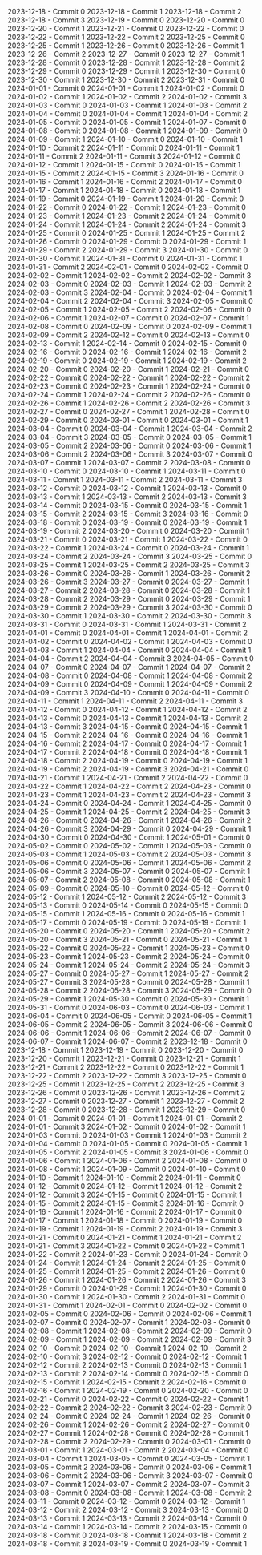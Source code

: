 2023-12-18 - Commit 0
2023-12-18 - Commit 1
2023-12-18 - Commit 2
2023-12-18 - Commit 3
2023-12-19 - Commit 0
2023-12-20 - Commit 0
2023-12-20 - Commit 1
2023-12-21 - Commit 0
2023-12-22 - Commit 0
2023-12-22 - Commit 1
2023-12-22 - Commit 2
2023-12-25 - Commit 0
2023-12-25 - Commit 1
2023-12-26 - Commit 0
2023-12-26 - Commit 1
2023-12-26 - Commit 2
2023-12-27 - Commit 0
2023-12-27 - Commit 1
2023-12-28 - Commit 0
2023-12-28 - Commit 1
2023-12-28 - Commit 2
2023-12-29 - Commit 0
2023-12-29 - Commit 1
2023-12-30 - Commit 0
2023-12-30 - Commit 1
2023-12-30 - Commit 2
2023-12-31 - Commit 0
2024-01-01 - Commit 0
2024-01-01 - Commit 1
2024-01-02 - Commit 0
2024-01-02 - Commit 1
2024-01-02 - Commit 2
2024-01-02 - Commit 3
2024-01-03 - Commit 0
2024-01-03 - Commit 1
2024-01-03 - Commit 2
2024-01-04 - Commit 0
2024-01-04 - Commit 1
2024-01-04 - Commit 2
2024-01-05 - Commit 0
2024-01-05 - Commit 1
2024-01-07 - Commit 0
2024-01-08 - Commit 0
2024-01-08 - Commit 1
2024-01-09 - Commit 0
2024-01-09 - Commit 1
2024-01-10 - Commit 0
2024-01-10 - Commit 1
2024-01-10 - Commit 2
2024-01-11 - Commit 0
2024-01-11 - Commit 1
2024-01-11 - Commit 2
2024-01-11 - Commit 3
2024-01-12 - Commit 0
2024-01-12 - Commit 1
2024-01-15 - Commit 0
2024-01-15 - Commit 1
2024-01-15 - Commit 2
2024-01-15 - Commit 3
2024-01-16 - Commit 0
2024-01-16 - Commit 1
2024-01-16 - Commit 2
2024-01-17 - Commit 0
2024-01-17 - Commit 1
2024-01-18 - Commit 0
2024-01-18 - Commit 1
2024-01-19 - Commit 0
2024-01-19 - Commit 1
2024-01-20 - Commit 0
2024-01-22 - Commit 0
2024-01-22 - Commit 1
2024-01-23 - Commit 0
2024-01-23 - Commit 1
2024-01-23 - Commit 2
2024-01-24 - Commit 0
2024-01-24 - Commit 1
2024-01-24 - Commit 2
2024-01-24 - Commit 3
2024-01-25 - Commit 0
2024-01-25 - Commit 1
2024-01-25 - Commit 2
2024-01-26 - Commit 0
2024-01-29 - Commit 0
2024-01-29 - Commit 1
2024-01-29 - Commit 2
2024-01-29 - Commit 3
2024-01-30 - Commit 0
2024-01-30 - Commit 1
2024-01-31 - Commit 0
2024-01-31 - Commit 1
2024-01-31 - Commit 2
2024-02-01 - Commit 0
2024-02-02 - Commit 0
2024-02-02 - Commit 1
2024-02-02 - Commit 2
2024-02-02 - Commit 3
2024-02-03 - Commit 0
2024-02-03 - Commit 1
2024-02-03 - Commit 2
2024-02-03 - Commit 3
2024-02-04 - Commit 0
2024-02-04 - Commit 1
2024-02-04 - Commit 2
2024-02-04 - Commit 3
2024-02-05 - Commit 0
2024-02-05 - Commit 1
2024-02-05 - Commit 2
2024-02-06 - Commit 0
2024-02-06 - Commit 1
2024-02-07 - Commit 0
2024-02-07 - Commit 1
2024-02-08 - Commit 0
2024-02-09 - Commit 0
2024-02-09 - Commit 1
2024-02-09 - Commit 2
2024-02-12 - Commit 0
2024-02-13 - Commit 0
2024-02-13 - Commit 1
2024-02-14 - Commit 0
2024-02-15 - Commit 0
2024-02-16 - Commit 0
2024-02-16 - Commit 1
2024-02-16 - Commit 2
2024-02-19 - Commit 0
2024-02-19 - Commit 1
2024-02-19 - Commit 2
2024-02-20 - Commit 0
2024-02-20 - Commit 1
2024-02-21 - Commit 0
2024-02-22 - Commit 0
2024-02-22 - Commit 1
2024-02-22 - Commit 2
2024-02-23 - Commit 0
2024-02-23 - Commit 1
2024-02-24 - Commit 0
2024-02-24 - Commit 1
2024-02-24 - Commit 2
2024-02-26 - Commit 0
2024-02-26 - Commit 1
2024-02-26 - Commit 2
2024-02-26 - Commit 3
2024-02-27 - Commit 0
2024-02-27 - Commit 1
2024-02-28 - Commit 0
2024-02-29 - Commit 0
2024-03-01 - Commit 0
2024-03-01 - Commit 1
2024-03-04 - Commit 0
2024-03-04 - Commit 1
2024-03-04 - Commit 2
2024-03-04 - Commit 3
2024-03-05 - Commit 0
2024-03-05 - Commit 1
2024-03-05 - Commit 2
2024-03-06 - Commit 0
2024-03-06 - Commit 1
2024-03-06 - Commit 2
2024-03-06 - Commit 3
2024-03-07 - Commit 0
2024-03-07 - Commit 1
2024-03-07 - Commit 2
2024-03-08 - Commit 0
2024-03-10 - Commit 0
2024-03-10 - Commit 1
2024-03-11 - Commit 0
2024-03-11 - Commit 1
2024-03-11 - Commit 2
2024-03-11 - Commit 3
2024-03-12 - Commit 0
2024-03-12 - Commit 1
2024-03-13 - Commit 0
2024-03-13 - Commit 1
2024-03-13 - Commit 2
2024-03-13 - Commit 3
2024-03-14 - Commit 0
2024-03-15 - Commit 0
2024-03-15 - Commit 1
2024-03-15 - Commit 2
2024-03-15 - Commit 3
2024-03-16 - Commit 0
2024-03-18 - Commit 0
2024-03-19 - Commit 0
2024-03-19 - Commit 1
2024-03-19 - Commit 2
2024-03-20 - Commit 0
2024-03-20 - Commit 1
2024-03-21 - Commit 0
2024-03-21 - Commit 1
2024-03-22 - Commit 0
2024-03-22 - Commit 1
2024-03-24 - Commit 0
2024-03-24 - Commit 1
2024-03-24 - Commit 2
2024-03-24 - Commit 3
2024-03-25 - Commit 0
2024-03-25 - Commit 1
2024-03-25 - Commit 2
2024-03-25 - Commit 3
2024-03-26 - Commit 0
2024-03-26 - Commit 1
2024-03-26 - Commit 2
2024-03-26 - Commit 3
2024-03-27 - Commit 0
2024-03-27 - Commit 1
2024-03-27 - Commit 2
2024-03-28 - Commit 0
2024-03-28 - Commit 1
2024-03-28 - Commit 2
2024-03-29 - Commit 0
2024-03-29 - Commit 1
2024-03-29 - Commit 2
2024-03-29 - Commit 3
2024-03-30 - Commit 0
2024-03-30 - Commit 1
2024-03-30 - Commit 2
2024-03-30 - Commit 3
2024-03-31 - Commit 0
2024-03-31 - Commit 1
2024-03-31 - Commit 2
2024-04-01 - Commit 0
2024-04-01 - Commit 1
2024-04-01 - Commit 2
2024-04-02 - Commit 0
2024-04-02 - Commit 1
2024-04-03 - Commit 0
2024-04-03 - Commit 1
2024-04-04 - Commit 0
2024-04-04 - Commit 1
2024-04-04 - Commit 2
2024-04-04 - Commit 3
2024-04-05 - Commit 0
2024-04-07 - Commit 0
2024-04-07 - Commit 1
2024-04-07 - Commit 2
2024-04-08 - Commit 0
2024-04-08 - Commit 1
2024-04-08 - Commit 2
2024-04-09 - Commit 0
2024-04-09 - Commit 1
2024-04-09 - Commit 2
2024-04-09 - Commit 3
2024-04-10 - Commit 0
2024-04-11 - Commit 0
2024-04-11 - Commit 1
2024-04-11 - Commit 2
2024-04-11 - Commit 3
2024-04-12 - Commit 0
2024-04-12 - Commit 1
2024-04-12 - Commit 2
2024-04-13 - Commit 0
2024-04-13 - Commit 1
2024-04-13 - Commit 2
2024-04-13 - Commit 3
2024-04-15 - Commit 0
2024-04-15 - Commit 1
2024-04-15 - Commit 2
2024-04-16 - Commit 0
2024-04-16 - Commit 1
2024-04-16 - Commit 2
2024-04-17 - Commit 0
2024-04-17 - Commit 1
2024-04-17 - Commit 2
2024-04-18 - Commit 0
2024-04-18 - Commit 1
2024-04-18 - Commit 2
2024-04-19 - Commit 0
2024-04-19 - Commit 1
2024-04-19 - Commit 2
2024-04-19 - Commit 3
2024-04-21 - Commit 0
2024-04-21 - Commit 1
2024-04-21 - Commit 2
2024-04-22 - Commit 0
2024-04-22 - Commit 1
2024-04-22 - Commit 2
2024-04-23 - Commit 0
2024-04-23 - Commit 1
2024-04-23 - Commit 2
2024-04-23 - Commit 3
2024-04-24 - Commit 0
2024-04-24 - Commit 1
2024-04-25 - Commit 0
2024-04-25 - Commit 1
2024-04-25 - Commit 2
2024-04-25 - Commit 3
2024-04-26 - Commit 0
2024-04-26 - Commit 1
2024-04-26 - Commit 2
2024-04-26 - Commit 3
2024-04-29 - Commit 0
2024-04-29 - Commit 1
2024-04-30 - Commit 0
2024-04-30 - Commit 1
2024-05-01 - Commit 0
2024-05-02 - Commit 0
2024-05-02 - Commit 1
2024-05-03 - Commit 0
2024-05-03 - Commit 1
2024-05-03 - Commit 2
2024-05-03 - Commit 3
2024-05-06 - Commit 0
2024-05-06 - Commit 1
2024-05-06 - Commit 2
2024-05-06 - Commit 3
2024-05-07 - Commit 0
2024-05-07 - Commit 1
2024-05-07 - Commit 2
2024-05-08 - Commit 0
2024-05-08 - Commit 1
2024-05-09 - Commit 0
2024-05-10 - Commit 0
2024-05-12 - Commit 0
2024-05-12 - Commit 1
2024-05-12 - Commit 2
2024-05-12 - Commit 3
2024-05-13 - Commit 0
2024-05-14 - Commit 0
2024-05-15 - Commit 0
2024-05-15 - Commit 1
2024-05-16 - Commit 0
2024-05-16 - Commit 1
2024-05-17 - Commit 0
2024-05-19 - Commit 0
2024-05-19 - Commit 1
2024-05-20 - Commit 0
2024-05-20 - Commit 1
2024-05-20 - Commit 2
2024-05-20 - Commit 3
2024-05-21 - Commit 0
2024-05-21 - Commit 1
2024-05-22 - Commit 0
2024-05-22 - Commit 1
2024-05-23 - Commit 0
2024-05-23 - Commit 1
2024-05-23 - Commit 2
2024-05-24 - Commit 0
2024-05-24 - Commit 1
2024-05-24 - Commit 2
2024-05-24 - Commit 3
2024-05-27 - Commit 0
2024-05-27 - Commit 1
2024-05-27 - Commit 2
2024-05-27 - Commit 3
2024-05-28 - Commit 0
2024-05-28 - Commit 1
2024-05-28 - Commit 2
2024-05-28 - Commit 3
2024-05-29 - Commit 0
2024-05-29 - Commit 1
2024-05-30 - Commit 0
2024-05-30 - Commit 1
2024-05-31 - Commit 0
2024-06-03 - Commit 0
2024-06-03 - Commit 1
2024-06-04 - Commit 0
2024-06-05 - Commit 0
2024-06-05 - Commit 1
2024-06-05 - Commit 2
2024-06-05 - Commit 3
2024-06-06 - Commit 0
2024-06-06 - Commit 1
2024-06-06 - Commit 2
2024-06-07 - Commit 0
2024-06-07 - Commit 1
2024-06-07 - Commit 2
2023-12-18 - Commit 0
2023-12-18 - Commit 1
2023-12-19 - Commit 0
2023-12-20 - Commit 0
2023-12-20 - Commit 1
2023-12-21 - Commit 0
2023-12-21 - Commit 1
2023-12-21 - Commit 2
2023-12-22 - Commit 0
2023-12-22 - Commit 1
2023-12-22 - Commit 2
2023-12-22 - Commit 3
2023-12-25 - Commit 0
2023-12-25 - Commit 1
2023-12-25 - Commit 2
2023-12-25 - Commit 3
2023-12-26 - Commit 0
2023-12-26 - Commit 1
2023-12-26 - Commit 2
2023-12-27 - Commit 0
2023-12-27 - Commit 1
2023-12-27 - Commit 2
2023-12-28 - Commit 0
2023-12-28 - Commit 1
2023-12-29 - Commit 0
2024-01-01 - Commit 0
2024-01-01 - Commit 1
2024-01-01 - Commit 2
2024-01-01 - Commit 3
2024-01-02 - Commit 0
2024-01-02 - Commit 1
2024-01-03 - Commit 0
2024-01-03 - Commit 1
2024-01-03 - Commit 2
2024-01-04 - Commit 0
2024-01-05 - Commit 0
2024-01-05 - Commit 1
2024-01-05 - Commit 2
2024-01-05 - Commit 3
2024-01-06 - Commit 0
2024-01-06 - Commit 1
2024-01-06 - Commit 2
2024-01-08 - Commit 0
2024-01-08 - Commit 1
2024-01-09 - Commit 0
2024-01-10 - Commit 0
2024-01-10 - Commit 1
2024-01-10 - Commit 2
2024-01-11 - Commit 0
2024-01-12 - Commit 0
2024-01-12 - Commit 1
2024-01-12 - Commit 2
2024-01-12 - Commit 3
2024-01-15 - Commit 0
2024-01-15 - Commit 1
2024-01-15 - Commit 2
2024-01-15 - Commit 3
2024-01-16 - Commit 0
2024-01-16 - Commit 1
2024-01-16 - Commit 2
2024-01-17 - Commit 0
2024-01-17 - Commit 1
2024-01-18 - Commit 0
2024-01-19 - Commit 0
2024-01-19 - Commit 1
2024-01-19 - Commit 2
2024-01-19 - Commit 3
2024-01-21 - Commit 0
2024-01-21 - Commit 1
2024-01-21 - Commit 2
2024-01-21 - Commit 3
2024-01-22 - Commit 0
2024-01-22 - Commit 1
2024-01-22 - Commit 2
2024-01-23 - Commit 0
2024-01-24 - Commit 0
2024-01-24 - Commit 1
2024-01-24 - Commit 2
2024-01-25 - Commit 0
2024-01-25 - Commit 1
2024-01-25 - Commit 2
2024-01-26 - Commit 0
2024-01-26 - Commit 1
2024-01-26 - Commit 2
2024-01-26 - Commit 3
2024-01-29 - Commit 0
2024-01-29 - Commit 1
2024-01-30 - Commit 0
2024-01-30 - Commit 1
2024-01-30 - Commit 2
2024-01-31 - Commit 0
2024-01-31 - Commit 1
2024-02-01 - Commit 0
2024-02-02 - Commit 0
2024-02-05 - Commit 0
2024-02-06 - Commit 0
2024-02-06 - Commit 1
2024-02-07 - Commit 0
2024-02-07 - Commit 1
2024-02-08 - Commit 0
2024-02-08 - Commit 1
2024-02-08 - Commit 2
2024-02-09 - Commit 0
2024-02-09 - Commit 1
2024-02-09 - Commit 2
2024-02-09 - Commit 3
2024-02-10 - Commit 0
2024-02-10 - Commit 1
2024-02-10 - Commit 2
2024-02-10 - Commit 3
2024-02-12 - Commit 0
2024-02-12 - Commit 1
2024-02-12 - Commit 2
2024-02-13 - Commit 0
2024-02-13 - Commit 1
2024-02-13 - Commit 2
2024-02-14 - Commit 0
2024-02-15 - Commit 0
2024-02-15 - Commit 1
2024-02-15 - Commit 2
2024-02-16 - Commit 0
2024-02-16 - Commit 1
2024-02-19 - Commit 0
2024-02-20 - Commit 0
2024-02-21 - Commit 0
2024-02-22 - Commit 0
2024-02-22 - Commit 1
2024-02-22 - Commit 2
2024-02-22 - Commit 3
2024-02-23 - Commit 0
2024-02-24 - Commit 0
2024-02-24 - Commit 1
2024-02-26 - Commit 0
2024-02-26 - Commit 1
2024-02-26 - Commit 2
2024-02-27 - Commit 0
2024-02-27 - Commit 1
2024-02-28 - Commit 0
2024-02-28 - Commit 1
2024-02-28 - Commit 2
2024-02-29 - Commit 0
2024-03-01 - Commit 0
2024-03-01 - Commit 1
2024-03-01 - Commit 2
2024-03-04 - Commit 0
2024-03-04 - Commit 1
2024-03-05 - Commit 0
2024-03-05 - Commit 1
2024-03-05 - Commit 2
2024-03-06 - Commit 0
2024-03-06 - Commit 1
2024-03-06 - Commit 2
2024-03-06 - Commit 3
2024-03-07 - Commit 0
2024-03-07 - Commit 1
2024-03-07 - Commit 2
2024-03-07 - Commit 3
2024-03-08 - Commit 0
2024-03-08 - Commit 1
2024-03-08 - Commit 2
2024-03-11 - Commit 0
2024-03-12 - Commit 0
2024-03-12 - Commit 1
2024-03-12 - Commit 2
2024-03-12 - Commit 3
2024-03-13 - Commit 0
2024-03-13 - Commit 1
2024-03-13 - Commit 2
2024-03-14 - Commit 0
2024-03-14 - Commit 1
2024-03-14 - Commit 2
2024-03-15 - Commit 0
2024-03-18 - Commit 0
2024-03-18 - Commit 1
2024-03-18 - Commit 2
2024-03-18 - Commit 3
2024-03-19 - Commit 0
2024-03-19 - Commit 1
